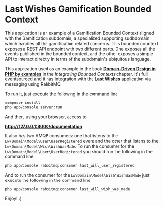 Last Wishes Gamification Bounded Context
========================================

This application is an example of a Gamification Bounded Context aligned with the Gamification subdomain, a specialized supporting sudbdomain which handles all the gamification related concerns. This bounded countext exposes a REST API endpoint with two different parts. One exposes all the events published in the bounded context, and the other exposes a simple API to interact directly in terms of the subdomain's ubiquitous language.

This application used as an example in the book **[Domain-Driven Design in PHP by examples](https://leanpub.com/ddd-in-php)** in the *Integrating Bounded Contexts* chapter. It's full eventsourced and it has integration with the **[Last Wishes](https://github.com/dddinphp/last-wishes/)** application via messaging using RabbitMQ.

To run it, just execute the following in the command line

```sh
composer install
php app/console server:run
```

And then, using your browser, access to

**http://127.0.0.1:8000/documentation**

It also has two AMQP consumers: one that listens to the ```Lw\Domain\Model\User\UserRegistered``` event and the other that listens to the ```Lw\Domain\Model\Wish\WishWasMade```. To run the consumer for the ```Lw\Domain\Model\User\UserRegistered``` you should run the following in the command line

```sh
php app/console rabbitmq:consumer last_will_user_registered
```

And to run the consumer for the ```Lw\Domain\Model\Wish\WishWasMade``` just execute the following in the command line

```sh
php app/console rabbitmq:consumer last_will_wish_was_made
```

Enjoy! :)